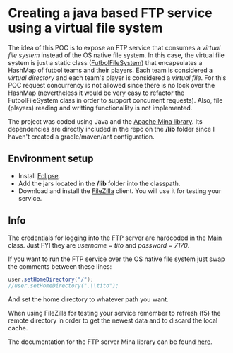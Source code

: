 Creating a java based FTP service using a virtual file system
=========

The idea of this POC is to expose an FTP service that consumes a *virtual file system* instead of the OS native file system. In this case, the virtual file system is just a static class ([FutbolFileSystem](https://github.com/augusto-altman/Playground/blob/master/apache-mina-ftp-virtual-file-system/src/futbolFileSystem/FutbolFileSystem.java)) that encapsulates a HashMap of futbol teams and their players. Each team is considered a *virtual directory* and each team's player is considered a *virtual file*. For this POC request concurrency is not allowed since there is no lock over the HashMap (nevertheless it would be very easy to refactor the FutbolFileSystem class in order to support concurrent requests). Also, file (players) reading and writting functionallity is not implemented.

The project was coded using Java and the [Apache Mina library](https://mina.apache.org/ftpserver-project/features.html). Its dependencies are directly included in the repo on the **/lib** folder since I haven't created a gradle/maven/ant configuration.

Environment setup
---------

*   Install [Eclipse](https://eclipse.org/downloads/).
*   Add the jars located in the **/lib** folder into the classpath.
*   Download and install the [FileZilla](https://filezilla-project.org/) client. You will use it for testing your service.

Info
---------

The credentials for logging into the FTP server are hardcoded in the [Main](https://github.com/augusto-altman/Playground/blob/master/apache-mina-ftp-virtual-file-system/src/Main.java) class. Just FYI they are *username = tito* and *password = 7170*.

If you want to run the FTP service over the OS native file system just swap the comments between these lines:

```java
user.setHomeDirectory("/");
//user.setHomeDirectory(".\\tito");
```

And set the home directory to whatever path you want.

When using FileZilla for testing your service remember to refresh (f5) the remote directory in order to get the newest data and to discard the local cache.

The documentation for the FTP server Mina library can be found [here](http://www.docjar.com/docs/api/org/apache/ftpserver/FtpServerFactory.html).